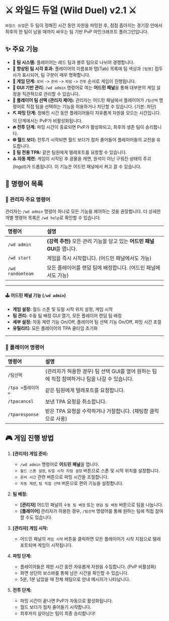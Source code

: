 # ⚔️ 와일드 듀얼 (Wild Duel) v2.1 ⚔️

`와일드 듀얼`은 두 팀이 정해진 시간 동안 자원을 파밍한 후, 점점 좁아지는 경기장 안에서 최후의 한 팀이 남을 때까지 싸우는 팀 기반 PvP 마인크래프트 플러그인입니다.

## ✨ 주요 기능

*   **🚩 팀 시스템:** 플레이어는 레드 팀과 블루 팀으로 나뉘어 경쟁합니다.
*   **👀 향상된 팀 시각 효과:** 플레이어의 이름표와 탭(Tab) 목록에 팀 색상과 `[팀명]` 접두사가 표시되어, 팀 구분이 매우 명확합니다.
*   **🔄 게임 단계:** `로비` -> `준비` -> `파밍` -> `전투` 순서로 게임이 진행됩니다.
*   **👑 GUI 기반 관리:** `/wd admin` 명령어로 여는 **어드민 패널**을 통해 대부분의 게임 설정을 직관적으로 관리할 수 있습니다.
*   **🙋 플레이어 팀 선택 (관리자 제어):** 관리자는 어드민 패널에서 플레이어가 `/팀선택` 명령어로 직접 팀을 선택하는 기능을 허용하거나 차단할 수 있습니다. (기본: 차단)
*   **⛏️ 파밍 단계:** 정해진 시간 동안 플레이어들이 자유롭게 자원을 모으는 시간입니다. 이 단계에서는 PvP가 비활성화됩니다.
*   **🔥 전투 단계:** 파밍 시간이 종료되면 PvP가 활성화되고, 최후의 생존 팀이 승리합니다.
*   **🌐 월드 보더:** 전투가 시작되면 월드 보더가 점차 줄어들어 플레이어들의 교전을 유도합니다.
*   **🤝 팀 전용 TPA:** 같은 팀원에게 텔레포트를 요청할 수 있습니다.
*   **♨️ 자동 제련:** 게임이 시작된 후 광물을 캐면, 원석이 아닌 구워진 상태의 주괴(Ingot)가 드롭됩니다. 이 기능은 어드민 패널에서 켜고 끌 수 있습니다.

## 📖 명령어 목록

### 👑 관리자 주요 명령어

관리자는 `/wd admin` 명령어 하나로 모든 기능을 제어하는 것을 권장합니다. 더 상세한 개별 명령어 목록은 `/wd help`로 확인할 수 있습니다.

| 명령어 | 설명 |
| :--- | :--- |
| `/wd admin` | **(강력 추천)** 모든 관리 기능을 담고 있는 **어드민 패널 GUI**를 엽니다. |
| `/wd start` | 게임을 즉시 시작합니다. (어드민 패널에서도 가능) |
| `/wd randomteam` | 모든 플레이어를 랜덤 팀에 배정합니다. (어드민 패널에서도 가능) |

--- 

#### 🕹️ 어드민 패널 기능 (`/wd admin`)

*   **게임 설정:** 월드 스폰 및 듀얼 시작 위치 설정, 게임 시작
*   **팀 관리:** 수동 팀 배정 GUI 열기, 모든 플레이어 랜덤 팀 배정
*   **세부 설정:** 자동 제련 기능 On/Off, 플레이어 팀 선택 기능 On/Off, 파밍 시간 조절
*   **유틸리티:** 모든 플레이어의 TPA 쿨타임 초기화

--- 

### 👤 플레이어 명령어

| 명령어 | 설명 |
| :--- | :--- |
| `/팀선택` | (관리자가 허용한 경우) 팀 선택 GUI를 열어 원하는 팀에 직접 참여하거나 팀을 나갈 수 있습니다. |
| `/tpa <플레이어>` | 같은 팀원에게 텔레포트를 요청합니다. |
| `/tpacancel` | 보낸 TPA 요청을 취소합니다. |
| `/tparesponse` | 받은 TPA 요청을 수락하거나 거절합니다. (채팅창 클릭으로 사용) |

## 🎮 게임 진행 방법

1.  **[관리자] 게임 준비:**
    *   `/wd admin` 명령어로 **어드민 패널**을 엽니다.
    *   `월드 스폰 설정`, `듀얼 시작 지점 설정` 버튼으로 스폰 및 시작 위치를 설정합니다.
    *   `준비 시간` 관련 버튼으로 파밍 시간을 조절합니다.
    *   `자동 제련`, `팀 직접 선택` 버튼으로 편의 기능을 설정합니다.

2.  **팀 배정:**
    *   **[관리자]** 어드민 패널의 `수동 팀 배정` 또는 `랜덤 팀 배정` 버튼으로 팀을 나눕니다.
    *   **[플레이어]** 관리자가 허용한 경우, `/팀선택` 명령어를 통해 원하는 팀에 직접 참여할 수도 있습니다.

3.  **[관리자] 게임 시작:**
    *   어드민 패널의 `게임 시작` 버튼을 클릭하면 모든 플레이어가 시작 지점으로 텔레포트되며 게임이 시작됩니다.

4.  **파밍 단계:**
    *   플레이어들은 제한 시간 동안 자유롭게 자원을 수집합니다. (PvP 비활성화)
    *   화면 상단의 보스바를 통해 남은 시간을 확인할 수 있습니다.
    *   5분, 1분 남았을 때 전체 채팅으로 안내 메시지가 나타납니다.

5.  **전투 단계:**
    *   파밍 시간이 끝나면 PvP가 자동으로 활성화됩니다.
    *   월드 보더가 점차 줄어들기 시작합니다.
    *   최후까지 살아남는 팀이 최종 승리합니다!
